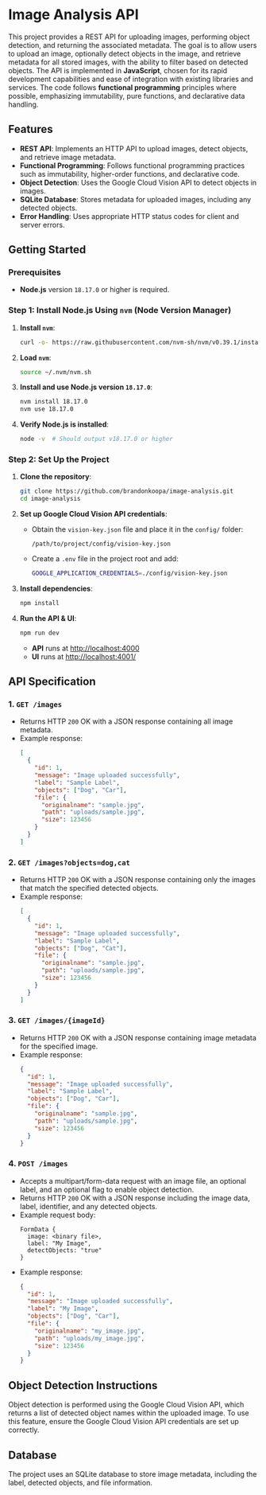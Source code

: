# Image Analysis API

This project provides a REST API for uploading images, performing object detection, and returning the associated metadata. The goal is to allow users to upload an image, optionally detect objects in the image, and retrieve metadata for all stored images, with the ability to filter based on detected objects. The API is implemented in **JavaScript**, chosen for its rapid development capabilities and ease of integration with existing libraries and services. The code follows **functional programming** principles where possible, emphasizing immutability, pure functions, and declarative data handling.

## Features

- **REST API**: Implements an HTTP API to upload images, detect objects, and retrieve image metadata.
- **Functional Programming**: Follows functional programming practices such as immutability, higher-order functions, and declarative code.
- **Object Detection**: Uses the Google Cloud Vision API to detect objects in images.
- **SQLite Database**: Stores metadata for uploaded images, including any detected objects.
- **Error Handling**: Uses appropriate HTTP status codes for client and server errors.

## Getting Started

### Prerequisites

- **Node.js** version `18.17.0` or higher is required.

### Step 1: Install Node.js Using `nvm` (Node Version Manager)

1. **Install `nvm`**:

    ```bash
    curl -o- https://raw.githubusercontent.com/nvm-sh/nvm/v0.39.1/install.sh | bash
    ```

2. **Load `nvm`**:

    ```bash
    source ~/.nvm/nvm.sh
    ```

3. **Install and use Node.js version `18.17.0`**:

    ```bash
    nvm install 18.17.0
    nvm use 18.17.0
    ```

4. **Verify Node.js is installed**:

    ```bash
    node -v  # Should output v18.17.0 or higher
    ```

### Step 2: Set Up the Project

1. **Clone the repository**:

    ```bash
    git clone https://github.com/brandonkoopa/image-analysis.git
    cd image-analysis
    ```

2. **Set up Google Cloud Vision API credentials**:

   - Obtain the `vision-key.json` file and place it in the `config/` folder:

     ```
     /path/to/project/config/vision-key.json
     ```

   - Create a `.env` file in the project root and add:

     ```bash
     GOOGLE_APPLICATION_CREDENTIALS=./config/vision-key.json
     ```

3. **Install dependencies**:

    ```bash
    npm install
    ```

4. **Run the API & UI**:

    ```bash
    npm run dev
    ```

    - **API** runs at [http://localhost:4000](http://localhost:4000)
    - **UI** runs at [http://localhost:4001/](http://localhost:4001/)

## API Specification

### 1. `GET /images`
   - Returns HTTP `200` OK with a JSON response containing all image metadata.
   - Example response:
     ```json
     [
       {
         "id": 1,
         "message": "Image uploaded successfully",
         "label": "Sample Label",
         "objects": ["Dog", "Car"],
         "file": {
           "originalname": "sample.jpg",
           "path": "uploads/sample.jpg",
           "size": 123456
         }
       }
     ]
     ```

### 2. `GET /images?objects=dog,cat`
   - Returns HTTP `200` OK with a JSON response containing only the images that match the specified detected objects.
   - Example response:
     ```json
     [
       {
         "id": 1,
         "message": "Image uploaded successfully",
         "label": "Sample Label",
         "objects": ["Dog", "Cat"],
         "file": {
           "originalname": "sample.jpg",
           "path": "uploads/sample.jpg",
           "size": 123456
         }
       }
     ]
     ```

### 3. `GET /images/{imageId}`
   - Returns HTTP `200` OK with a JSON response containing image metadata for the specified image.
   - Example response:
     ```json
     {
       "id": 1,
       "message": "Image uploaded successfully",
       "label": "Sample Label",
       "objects": ["Dog", "Car"],
       "file": {
         "originalname": "sample.jpg",
         "path": "uploads/sample.jpg",
         "size": 123456
       }
     }
     ```

### 4. `POST /images`
   - Accepts a multipart/form-data request with an image file, an optional label, and an optional flag to enable object detection.
   - Returns HTTP `200` OK with a JSON response including the image data, label, identifier, and any detected objects.
   - Example request body:
     ```
     FormData {
       image: <binary file>,
       label: "My Image",
       detectObjects: "true"
     }
     ```
   - Example response:
     ```json
     {
       "id": 1,
       "message": "Image uploaded successfully",
       "label": "My Image",
       "objects": ["Dog", "Car"],
       "file": {
         "originalname": "my_image.jpg",
         "path": "uploads/my_image.jpg",
         "size": 123456
       }
     }
     ```

## Object Detection Instructions

Object detection is performed using the Google Cloud Vision API, which returns a list of detected object names within the uploaded image. To use this feature, ensure the Google Cloud Vision API credentials are set up correctly.

## Database

The project uses an SQLite database to store image metadata, including the label, detected objects, and file information.